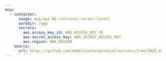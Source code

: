 ```yaml
---
mcp:
  - container:
      image: mcp/aws-kb-retrieval-server:latest
      workdir: /app
      secrets:
        aws.access_key_id: AWS_ACCESS_KEY_ID
        aws.secret_access_key: AWS_SECRET_ACCESS_KEY
        aws.region: AWS_REGION
    source:
      url: https://github.com/modelcontextprotocol/servers/tree/2025.4.6
---
```

